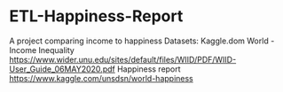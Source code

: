 # ETL-Happiness-Report
A project comparing income to happiness
Datasets: Kaggle.dom
World - Income Inequality https://www.wider.unu.edu/sites/default/files/WIID/PDF/WIID-User_Guide_06MAY2020.pdf
Happiness report https://www.kaggle.com/unsdsn/world-happiness
